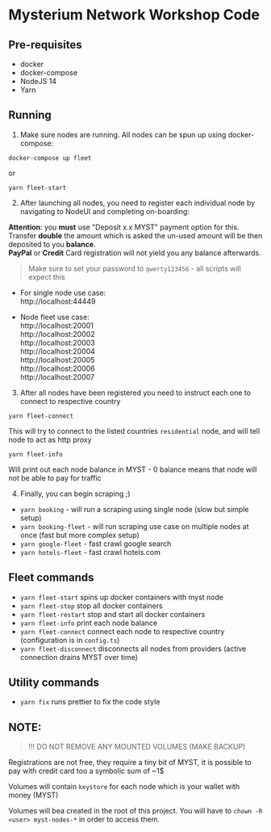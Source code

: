 # Mysterium Network Workshop Code

## Pre-requisites

- docker
- docker-compose
- NodeJS 14
- Yarn

## Running

1) Make sure nodes are running. All nodes can be spun up using docker-compose:
```shell
docker-compose up fleet
```
or
```shell
yarn fleet-start
```

2) After launching all nodes, you need to register each individual node by navigating to NodeUI and completing on-boarding:

**Attention**: you **must** use "Deposit x.x MYST" payment option for this. Transfer **double** the amount which is asked the un-used amount will be then deposited to you **balance**.  
**PayPal** or **Credit** Card registration will not yield you any balance afterwards.

> Make sure to set your password to `qwerty123456` - all scripts will expect this

- For single node use case:  
http://localhost:44449  
  
- Node fleet use case:  
http://localhost:20001  
http://localhost:20002  
http://localhost:20003  
http://localhost:20004  
http://localhost:20005  
http://localhost:20006  
http://localhost:20007  

3) After all nodes have been registered you need to instruct each one to connect to respective country

```shell
yarn fleet-connect
```

This will try to connect to the listed countries `residential` node, and will tell node to act as http proxy

```shell
yarn fleet-info
```

Will print out each node balance in MYST - 0 balance means that node will not be able to pay for traffic

4) Finally, you can begin scraping ;)

- `yarn booking` - will run a scraping using single node (slow but simple setup)
- `yarn booking-fleet` - will run scraping use case on multiple nodes at once (fast but more complex setup)
- `yarn google-fleet` - fast crawl google search
- `yarn hotels-fleet` - fast crawl hotels.com

## Fleet commands

- `yarn fleet-start` spins up docker containers with myst node
- `yarn fleet-stop` stop all docker containers
- `yarn fleet-restart` stop and start all docker containers
- `yarn fleet-info` print each node balance
- `yarn fleet-connect` connect each node to respective country (configuration is in `config.ts`)
- `yarn fleet-disconnect` disconnects all nodes from providers (active connection drains MYST over time)

## Utility commands

- `yarn fix` runs prettier to fix the code style

## NOTE:

> !!! DO NOT REMOVE ANY MOUNTED VOLUMES (MAKE BACKUP)
> 
Registrations are not free, they require a tiny bit of MYST, it is possible to pay with credit card too a symbolic sum of ~1$  

Volumes will contain `keystore` for each node which is your wallet with money (MYST)      

Volumes will bea created in the root of this project. You will have to `chown -R <user> myst-nodes-*` in order to access them.


